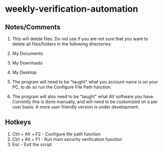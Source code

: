 # weekly-verification-automation

## Notes/Comments
1. This will delete files. Do not use if you are not sure that you want to delete all files/folders in the following directories:

  1. My Documents
  2. My Downloads
  3. My Desktop 

2. The program will need to be "taught" what you account name is on your PC, to do so run the Configure File Path function.
3. The program will also need to be "taught" what AV software you have. Currently this is done manually, and will need to be customized on a per user basis. A more user friendly version is under development. 

## Hotkeys
1. Ctrl + Alt + F2 - Configure file path function
2. Ctrl + Alt + F1 - Run main security verification function
3. Esc             - Exit the script
